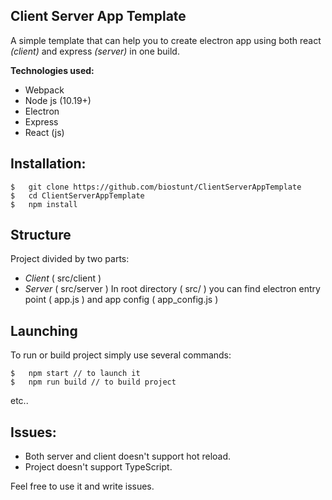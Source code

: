 ## **Client Server App Template**


A simple template that can help you to create electron app using both react *(client)* and express *(server)* in one build.

**Technologies used:**
- Webpack
 - Node js (10.19+)
 - Electron
 - Express
 - React (js)

## Installation:

   

    $	git clone https://github.com/biostunt/ClientServerAppTemplate
    $	cd ClientServerAppTemplate
    $   npm install

## Structure
Project divided by two parts: 

 - *Client* ( src/client )
 - *Server* ( src/server )
In root directory ( src/ ) you can find electron entry point ( app.js ) and app config ( app_config.js )

## Launching
To run or build project simply use several commands:

    $	npm start // to launch it
    $	npm run build // to build project
etc..



## Issues:

 - Both server and client doesn't support hot reload.
 - Project doesn't support TypeScript.

Feel free to use it and write issues.